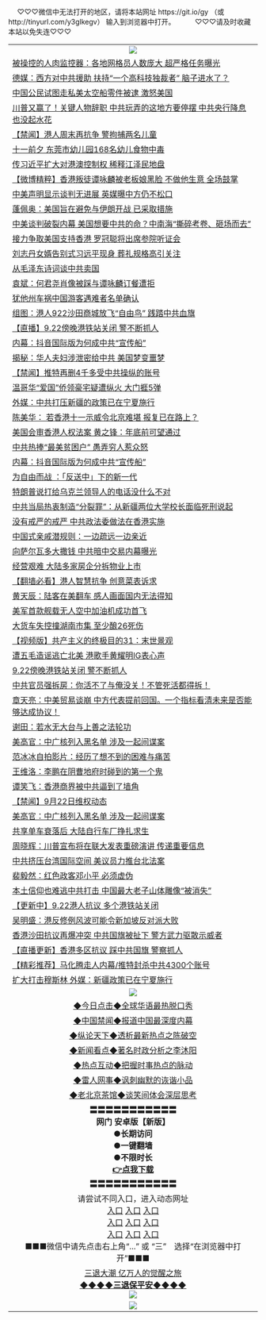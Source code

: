  <table>
　<tr>
♡♡♡微信中无法打开的地区，请将本站网址 https://git.io/gy （或 http://tinyurl.com/y3glkegv） 输入到浏览器中打开。 
　</tr>
　<tr>
♡♡♡请及时收藏本站以免失连♡♡♡
   </tr>
   <tr>
    <td align=center><img src="https://github.com/gyhhx/image-upload/blob/master/title1.jpg" /></td>
  </tr>
<tr><td align="left"><a href="https://xwood.fun/oo.aspx?name=c1076861&key=nqynnipsxfbxcbni&from=gy">被操控的人肉监控器：各地网格员人数庞大 超严格任务曝光</a></td></tr>
<tr><td align="left"><a href="https://xwood.fun/oo.aspx?name=c1076786&key=nqynnipsxfbxcbni&from=gy">德媒：西方对中共援助 扶持“一个高科技独裁者” 脑子进水了？</a></td></tr>
<tr><td align="left"><a href="https://xwood.fun/oo.aspx?name=c1076723&key=nqynnipsxfbxcbni&from=gy">中国公民试图走私美太空船零件被逮 激怒美国</a></td></tr>
<tr><td align="left"><a href="https://xwood.fun/oo.aspx?name=c1076380&key=nqynnipsxfbxcbni&from=gy">川普又赢了！关键人物辞职 中共玩弄的这地方要停摆 中共央行降息也没起水花</a></td></tr>
<tr><td align="left"><a href="https://xwood.fun/oo.aspx?name=c1076750&key=nqynnipsxfbxcbni&from=gy">【禁闻】港人周末再抗争 警拘捕两名儿童</a></td></tr>
<tr><td align="left"><a href="https://xwood.fun/oo.aspx?name=c1076712&key=nqynnipsxfbxcbni&from=gy">十一前夕 东莞市幼儿园168名幼儿食物中毒</a></td></tr>
<tr><td align="left"><a href="https://xwood.fun/oo.aspx?name=c1076845&key=nqynnipsxfbxcbni&from=gy">传习近平扩大对港澳控制权 稀释江泽民地盘</a></td></tr>
<tr><td align="left"><a href="https://xwood.fun/oo.aspx?name=c1076864&key=nqynnipsxfbxcbni&from=gy">【微博精粹】香港叛徒谭咏麟被老板娘黑脸 不做他生意 全场鼓掌</a></td></tr>
<tr><td align="left"><a href="https://xwood.fun/oo.aspx?name=c1076437&key=nqynnipsxfbxcbni&from=gy">中美声明显示谈判无进展 英媒曝中方仍不松口</a></td></tr>
<tr><td align="left"><a href="https://xwood.fun/oo.aspx?name=c1076737&key=nqynnipsxfbxcbni&from=gy">蓬佩奥：美国旨在避免与伊朗开战 已采取措施</a></td></tr>
<tr><td align="left"><a href="https://xwood.fun/oo.aspx?name=c1076881&key=nqynnipsxfbxcbni&from=gy">中美谈判破裂内幕 美国想要中共的命？中南海“撕碎考卷、砸场而去”</a></td></tr>
<tr><td align="left"><a href="https://xwood.fun/oo.aspx?name=c1076850&key=nqynnipsxfbxcbni&from=gy">接力争取美国支持香港 罗冠聪将出席参院听证会</a></td></tr>
<tr><td align="left"><a href="https://xwood.fun/oo.aspx?name=c1076012&key=nqynnipsxfbxcbni&from=gy">刘志丹女婿告别式习远平现身 葬礼规格高引关注</a></td></tr>
<tr><td align="left"><a href="https://xwood.fun/oo.aspx?name=c1076820&key=nqynnipsxfbxcbni&from=gy">从毛泽东诗词谈中共卖国</a></td></tr>
<tr><td align="left"><a href="https://xwood.fun/oo.aspx?name=c1076777&key=nqynnipsxfbxcbni&from=gy">袁斌：何君尧肖像被踩与谭咏麟订餐遭拒</a></td></tr>
<tr><td align="left"><a href="https://xwood.fun/oo.aspx?name=c1076757&key=nqynnipsxfbxcbni&from=gy">犹他州车祸中国游客遇难者名单确认</a></td></tr>
<tr><td align="left"><a href="https://xwood.fun/oo.aspx?name=c1076859&key=nqynnipsxfbxcbni&from=gy">组图：港人922沙田商城放飞“自由鸟” 践踏中共血旗</a></td></tr>
<tr><td align="left"><a href="https://xwood.fun/oo.aspx?name=c1075781&key=nqynnipsxfbxcbni&from=gy">【直播】9.22傍晚港铁站关闭 警不断抓人</a></td></tr>
<tr><td align="left"><a href="https://xwood.fun/oo.aspx?name=c1076705&key=nqynnipsxfbxcbni&from=gy">内幕：抖音国际版为何成中共“宣传船”</a></td></tr>
<tr><td align="left"><a href="https://xwood.fun/oo.aspx?name=c1076790&key=nqynnipsxfbxcbni&from=gy">揭秘：华人夫妇涉泄密给中共 美国梦变噩梦</a></td></tr>
<tr><td align="left"><a href="https://xwood.fun/oo.aspx?name=c1076749&key=nqynnipsxfbxcbni&from=gy">【禁闻】推特再删4千多受中共操纵的账号</a></td></tr>
<tr><td align="left"><a href="https://xwood.fun/oo.aspx?name=c1076755&key=nqynnipsxfbxcbni&from=gy">温哥华“爱国”侨领豪宅疑遭纵火 大门捱5弹</a></td></tr>
<tr><td align="left"><a href="https://xwood.fun/oo.aspx?name=c1076745&key=nqynnipsxfbxcbni&from=gy">外媒：中共打压新疆的政策已在宁夏施行</a></td></tr>
<tr><td align="left"><a href="https://xwood.fun/oo.aspx?name=c1076550&key=nqynnipsxfbxcbni&from=gy">陈美华： 若香港十一示威令北京难堪 报复已在路上？</a></td></tr>
<tr><td align="left"><a href="https://xwood.fun/oo.aspx?name=c1076809&key=nqynnipsxfbxcbni&from=gy">美国会审香港人权法案 黄之锋：年底前可望通过</a></td></tr>
<tr><td align="left"><a href="https://xwood.fun/oo.aspx?name=c1076471&key=nqynnipsxfbxcbni&from=gy">中共热捧“最美贫困户” 愚弄穷人惹众怒</a></td></tr>
<tr><td align="left"><a href="https://xwood.fun/oo.aspx?name=c1076744&key=nqynnipsxfbxcbni&from=gy">内幕：抖音国际版为何成中共“宣传船”</a></td></tr>
<tr><td align="left"><a href="https://xwood.fun/oo.aspx?name=c1076759&key=nqynnipsxfbxcbni&from=gy">为自由而战 ：「反送中」下的新一代</a></td></tr>
<tr><td align="left"><a href="https://xwood.fun/oo.aspx?name=c1076733&key=nqynnipsxfbxcbni&from=gy">特朗普说打给乌克兰领导人的电话没什么不对</a></td></tr>
<tr><td align="left"><a href="https://xwood.fun/oo.aspx?name=c1076819&key=nqynnipsxfbxcbni&from=gy">中共当局热衷制造“分裂罪”：从新疆两位大学校长面临死刑说起</a></td></tr>
<tr><td align="left"><a href="https://xwood.fun/oo.aspx?name=c1076805&key=nqynnipsxfbxcbni&from=gy">没有戒严的戒严 中共政法委做法在香港实施</a></td></tr>
<tr><td align="left"><a href="https://xwood.fun/oo.aspx?name=c1076816&key=nqynnipsxfbxcbni&from=gy">中国式亲戚潜规则：一边疏远一边亲近</a></td></tr>
<tr><td align="left"><a href="https://xwood.fun/oo.aspx?name=c1076806&key=nqynnipsxfbxcbni&from=gy">向萨尔瓦多大撒钱 中共暗中交易内幕曝光</a></td></tr>
<tr><td align="left"><a href="https://xwood.fun/oo.aspx?name=c1076711&key=nqynnipsxfbxcbni&from=gy">经营艰难 大陆多家房企分拆物业上市</a></td></tr>
<tr><td align="left"><a href="https://xwood.fun/oo.aspx?name=c1076608&key=nqynnipsxfbxcbni&from=gy">【翻墙必看】港人智慧抗争 创意菜表诉求</a></td></tr>
<tr><td align="left"><a href="https://xwood.fun/oo.aspx?name=c1076855&key=nqynnipsxfbxcbni&from=gy">黄天辰：陆客在美翻车 感人画面国内无法得知</a></td></tr>
<tr><td align="left"><a href="https://xwood.fun/oo.aspx?name=c1076849&key=nqynnipsxfbxcbni&from=gy">美军首款舰载无人空中加油机成功首飞</a></td></tr>
<tr><td align="left"><a href="https://xwood.fun/oo.aspx?name=c1076860&key=nqynnipsxfbxcbni&from=gy">大货车失控撞湖南市集 至少酿26死伤</a></td></tr>
<tr><td align="left"><a href="https://xwood.fun/oo.aspx?name=c1076852&key=nqynnipsxfbxcbni&from=gy">【视频版】共产主义的终极目的31：末世景观</a></td></tr>
<tr><td align="left"><a href="https://xwood.fun/oo.aspx?name=c1076774&key=nqynnipsxfbxcbni&from=gy">遭五毛造谣逃亡北美 港歌手黄耀明IG表心声</a></td></tr>
<tr><td align="left"><a href="https://xwood.fun/oo.aspx?name=c1076743&key=nqynnipsxfbxcbni&from=gy">9.22傍晚港铁站关闭 警不断抓人</a></td></tr>
<tr><td align="left"><a href="https://xwood.fun/oo.aspx?name=c1076808&key=nqynnipsxfbxcbni&from=gy">中共官员强拆房：你活不了与俺没关！不管死活都得拆！</a></td></tr>
<tr><td align="left"><a href="https://xwood.fun/oo.aspx?name=c1076478&key=nqynnipsxfbxcbni&from=gy">章天亮：中美贸易谈崩 中方代表提前回国。一个指标看清未来是否能够达成协议！</a></td></tr>
<tr><td align="left"><a href="https://xwood.fun/oo.aspx?name=c1076776&key=nqynnipsxfbxcbni&from=gy">谢田：若水无大台与上善之法轮功</a></td></tr>
<tr><td align="left"><a href="https://xwood.fun/oo.aspx?name=c1076695&key=nqynnipsxfbxcbni&from=gy">美高官：中广核列入黑名单 涉及一起间谍案</a></td></tr>
<tr><td align="left"><a href="https://xwood.fun/oo.aspx?name=c1076772&key=nqynnipsxfbxcbni&from=gy">范冰冰自拍影片：经历了想不到的困难与痛苦</a></td></tr>
<tr><td align="left"><a href="https://xwood.fun/oo.aspx?name=c1076632&key=nqynnipsxfbxcbni&from=gy">王维洛：李鹏在阴曹地府时碰到的第一个鬼</a></td></tr>
<tr><td align="left"><a href="https://xwood.fun/oo.aspx?name=c1076785&key=nqynnipsxfbxcbni&from=gy">谭笑飞：香港商界被中共逼到了墙角</a></td></tr>
<tr><td align="left"><a href="https://xwood.fun/oo.aspx?name=c1076768&key=nqynnipsxfbxcbni&from=gy">【禁闻】9月22日维权动态</a></td></tr>
<tr><td align="left"><a href="https://xwood.fun/oo.aspx?name=c1076742&key=nqynnipsxfbxcbni&from=gy">美高官：中广核列入黑名单 涉及一起间谍案</a></td></tr>
<tr><td align="left"><a href="https://xwood.fun/oo.aspx?name=c1076714&key=nqynnipsxfbxcbni&from=gy">共享单车衰落后 大陆自行车厂挣扎求生</a></td></tr>
<tr><td align="left"><a href="https://xwood.fun/oo.aspx?name=c1076854&key=nqynnipsxfbxcbni&from=gy">周晓辉：川普宣布将在联大发表重磅演讲 传递重要信息</a></td></tr>
<tr><td align="left"><a href="https://xwood.fun/oo.aspx?name=c1076848&key=nqynnipsxfbxcbni&from=gy">中共挤压台湾国际空间 美议员力推台北法案</a></td></tr>
<tr><td align="left"><a href="https://xwood.fun/oo.aspx?name=c1076815&key=nqynnipsxfbxcbni&from=gy">裴毅然：红色政客邓小平 必须虚伪</a></td></tr>
<tr><td align="left"><a href="https://xwood.fun/oo.aspx?name=c1076688&key=nqynnipsxfbxcbni&from=gy">本土信仰也难逃中共打击 中国最大老子山体雕像“被消失”</a></td></tr>
<tr><td align="left"><a href="https://xwood.fun/oo.aspx?name=c1076701&key=nqynnipsxfbxcbni&from=gy">【更新中】9.22港人抗议 多个港铁站关闭</a></td></tr>
<tr><td align="left"><a href="https://xwood.fun/oo.aspx?name=c1076783&key=nqynnipsxfbxcbni&from=gy">吴明盛：港反修例风波可能令新加坡反对派大败</a></td></tr>
<tr><td align="left"><a href="https://xwood.fun/oo.aspx?name=c1076779&key=nqynnipsxfbxcbni&from=gy">香港沙田抗议再爆冲突 中共国旗被扯下 警方武力驱散示威者</a></td></tr>
<tr><td align="left"><a href="https://xwood.fun/oo.aspx?name=c1076698&key=nqynnipsxfbxcbni&from=gy">【直播更新】香港多区抗议 踩中共国旗 警察抓人</a></td></tr>
<tr><td align="left"><a href="https://xwood.fun/oo.aspx?name=c1076644&key=nqynnipsxfbxcbni&from=gy">【精彩推荐】马化腾走人内幕/推特封杀中共4300个账号</a></td></tr>
<tr><td align="left"><a href="https://xwood.fun/oo.aspx?name=c1076807&key=nqynnipsxfbxcbni&from=gy">扩大打击穆斯林 外媒：新疆政策已在宁夏施行</a></td></tr>


 <tr>
    <td align=center><img src="https://github.com/gyhhx/image-upload/blob/master/shipin.jpg" /></td>
  </tr>
 <tr>
   <td align=center> 
<a href="https://tru28th.xwood.fun/oo.aspx?name=c816850&key=nqynnipsxfbxcbni&from=gy&tag=9877">◆今日点击◆全球华语最热脱口秀</a><br/>
    </td>
  </tr>
  <tr>
  <td align=center>
<a href="https://tru28th.xwood.fun/oo.aspx?name=c816860&key=nqynnipsxfbxcbni&from=gy&tag=99733110">◆中国禁闻◆报道中国最深度内幕</a><br/>
   </tr>
  <tr>
     <td align=center>
<a href="https://tru28th.xwood.fun/oo.aspx?name=c816855&key=nqynnipsxfbxcbni&from=gy&tag=997110">◆纵论天下◆透析最新热点之陈破空</a><br/>
   </tr>
   <tr>
      <td align=center>
<a href="https://tru28th.xwood.fun/oo.aspx?name=c838308&key=nqynnipsxfbxcbni&from=gy&tag=9973110">◆新闻看点◆著名时政分析之李沐阳</a><br/>
   </tr>
   <tr>
     <td align=center>
<a href="https://tru28th.xwood.fun/oo.aspx?name=c816852&key=nqynnipsxfbxcbni&from=gy&tag=9733110">◆热点互动◆把握时事热点的脉动</a><br/>
   </tr>
   <tr>
      <td align=center>
<a href="https://tru28th.xwood.fun/oo.aspx?name=c816694&key=nqynnipsxfbxcbni&from=gy&tag=93310">◆雷人网事◆讽刺幽默的诙谐小品</a><br/>
   </tr>
   <tr>
    <td align=center>
<a href="https://tru28th.xwood.fun/oo.aspx?name=c816650&key=nqynnipsxfbxcbni&from=gy&tag=9973110">◆老北京茶馆◆谈笑间体会深层思考</a><br/>
   </tr>
  <tr>
    <td align=center>
 <b>〓〓〓〓〓〓〓〓〓〓〓<br/>网门 安卓版【新版】<br/> ●长期访问<br/> ●一键翻墙<br/>  ●不限时长<br/> 
 <a href="https://share.weiyun.com/5bQmUPm">👉<b>点我下载</a><br/>〓〓〓〓〓〓〓〓〓〓〓<br/>
    </td>
    </tr>
   <tr>
    <td align=center>请尝试不同入口，进入动态网址<br/>
      <a href="https://s3.us-east-2.amazonaws.com/ogateo/show.htm">入口</a>
      <a href="https://s3.ca-central-1.amazonaws.com/ogatec/show.htm">入口</a>
      <a href="https://s3.ap-southeast-2.amazonaws.com/ogatey/show.htm">入口</a><br/>
      <a href="https://s3.ap-northeast-2.amazonaws.com/ogates/show.htm">入口</a>
      <a href="https://s3.eu-central-1.amazonaws.com/ogatef/show.htm">入口</a>
      <a href="https://s3.ap-south-1.amazonaws.com/ogatem/show.htm">入口</a><br/>
      <a href="https://s3-us-west-1.amazonaws.com/ogaten/show.htm">入口</a>
      <a href="https://s3.eu-west-2.amazonaws.com/ogatel/show.htm">入口</a>
      <a href="https://s3.ap-northeast-1.amazonaws.com/ogatet/show.htm">入口</a><br/>
      ■■■微信中请先点击右上角“...” 或 “三”　选择“在浏览器中打开”■■■<b><br/>
    </td>
  </tr>
  <tr>  
  <td align=center>
  <a href="https://tru28th.xwood.fun/oo.aspx?name=c894205&key=nqynnipsxfbxcbni&from=gy&tag=9973110">三退大潮 亿万人的觉醒之旅</a><br/>
      <a href="https://tru28th.xwood.fun/oo.aspx?name=ogQuit.aspx&key=nqynnipsxfbxcbni&from=gy"><b>◆◆◆◆三退保平安◆◆◆◆<br/></a>
      <img src="https://github.com/gyhhx/image-upload/blob/master/3t.jpg" /><br/>
      </td>
  </tr>
   <tr>
    <td align=center><img src="https://raw.githubusercontent.com/oGate2/Up/master/oGate_640.jpg"/></td>
  </tr>
</table>
